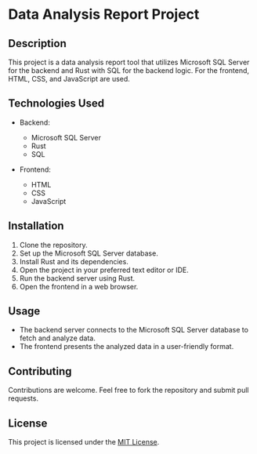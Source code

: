 # Data Analysis Report Project

## Description

This project is a data analysis report tool that utilizes Microsoft SQL Server for the backend and Rust with SQL for the backend logic. For the frontend, HTML, CSS, and JavaScript are used.

## Technologies Used

- Backend:

  - Microsoft SQL Server
  - Rust
  - SQL

- Frontend:
  - HTML
  - CSS
  - JavaScript

## Installation

1. Clone the repository.
2. Set up the Microsoft SQL Server database.
3. Install Rust and its dependencies.
4. Open the project in your preferred text editor or IDE.
5. Run the backend server using Rust.
6. Open the frontend in a web browser.

## Usage

- The backend server connects to the Microsoft SQL Server database to fetch and analyze data.
- The frontend presents the analyzed data in a user-friendly format.

## Contributing

Contributions are welcome. Feel free to fork the repository and submit pull requests.

## License

This project is licensed under the [MIT License](LICENSE).
